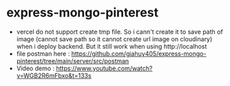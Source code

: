# express-mongo-pinterest
- vercel do not support create tmp file. So i cann't create it to save path of image (cannot save path so it cannot create url image on cloudinary) when i deploy backend. But it still work when using http://localhost
- file postman here : https://github.com/giahuy405/express-mongo-pinterest/tree/main/server/src/postman
- Video demo : https://www.youtube.com/watch?v=WGB2R6mFbxo&t=133s

